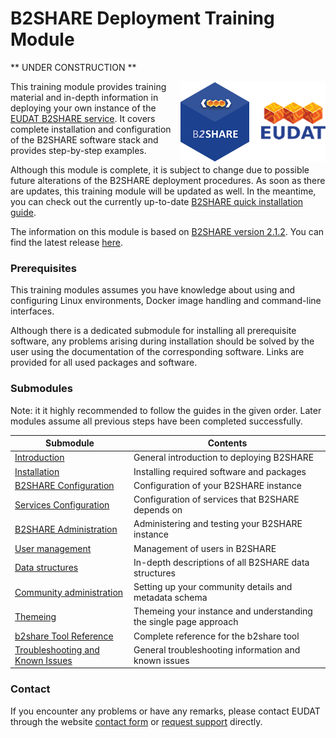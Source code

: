 # B2SHARE Deployment Training Module
** UNDER CONSTRUCTION **

<img align="right" src="../img/B2SHARE-logo.png" alt="B2SHARE logo" text="B2SHARE logo"> This training module provides training material and in-depth information in deploying your own instance of the [EUDAT B2SHARE service](https://b2share.eudat.eu). It covers complete installation and configuration of the B2SHARE software stack and provides step-by-step examples.

Although this module is complete, it is subject to change due to possible future alterations of the B2SHARE deployment procedures. As soon as there are updates, this training module will be updated as well. In the meantime, you can check out the currently up-to-date [B2SHARE quick installation guide](https://github.com/EUDAT-B2SHARE/b2share/blob/evolution/INSTALL.rst).

The information on this module is based on [B2SHARE version 2.1.2](https://github.com/EUDAT-B2SHARE/b2share/releases/tag/v2.1.2). You can find the latest release [here](https://github.com/EUDAT-B2SHARE/b2share/releases/latest).

### Prerequisites
This training modules assumes you have knowledge about using and configuring Linux environments, Docker image handling and command-line interfaces.

Although there is a dedicated submodule for installing all prerequisite software, any problems arising during installation should be solved by the user using the documentation of the corresponding software. Links are provided for all used packages and software.

### Submodules
Note: it it highly recommended to follow the guides in the given order. Later modules assume all previous steps have been completed successfully.

Submodule | Contents
------|-------------
[Introduction](00_Introduction.md) | General introduction to deploying B2SHARE
[Installation](04_Installation.md) | Installing required software and packages
[B2SHARE Configuration](05_B2SHARE_configuration.md) | Configuration of your B2SHARE instance
[Services Configuration](06_Services_configuration.md) | Configuration of services that B2SHARE depends on
[B2SHARE Administration](08_B2SHARE_administration.md) | Administering and testing your B2SHARE instance
[User management](09_User_management.md) | Management of users in B2SHARE
[Data structures](10_Data_structures.md) | In-depth descriptions of all B2SHARE data structures
[Community administration](12_Community_administration.md) | Setting up your community details and metadata schema
[Themeing](12_Themeing.md) | Themeing your instance and understanding the single page approach
[b2share Tool Reference](A_b2share_Tool_Reference.md) | Complete reference for the b2share tool
[Troubleshooting and Known Issues](B_Troubleshooting_and_known_issues.md) | General troubleshooting information and known issues

### Contact
If you encounter any problems or have any remarks, please contact EUDAT through the website [contact form](https://eudat.eu/contact) or [request support](https://eudat.eu/support-request?service=B2SHARE) directly.
